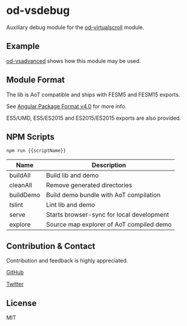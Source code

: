 # od-vsdebug

Auxiliary debug module for the [od-virtualscroll](https://github.com/dinony/od-virtualscroll) module.

## Example

[od-vsadvanced](https://github.com/dinony/od-vsadvanced) shows how this module may
be used.


## Module Format

The lib is AoT compatible and ships with FESM5 and FESM15 exports.

See [Angular Package Format v4.0](https://docs.google.com/document/d/1CZC2rcpxffTDfRDs6p1cfbmKNLA6x5O-NtkJglDaBVs/preview) for more info.

ES5/UMD, ES5/ES2015 and ES2015/ES2015 exports are also provided.

## NPM Scripts

```
npm run {{scriptName}}
```

| Name          | Description
|---------------|-------------------------------------------
| buildAll      | Build lib and demo
| cleanAll      | Remove generated directories
| buildDemo     | Build demo bundle with AoT compilation
| tslint        | Lint lib and demo
| serve         | Starts browser-sync for local development
| explore       | Source map explorer of AoT compiled demo

## Contribution & Contact

Contribution and feedback is highly appreciated.

[GitHub](https://github.com/dinony)

[Twitter](https://twitter.com/dinonysaur)

## License

MIT